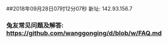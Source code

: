 ##2018年09月28日07时12分07秒 新址: 142.93.156.7
### 兔友常见问题及解答: https://github.com/wanggonging/d/blob/w/FAQ.md
